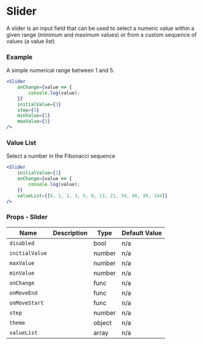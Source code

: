 # Slider


A slider is an input field that can be used to select a numeric value within a given range (minimum and maximum values) or from a custom sequence of values (a value list)

### Example

A simple numerical range between 1 and 5.

```jsx live=true
<Slider
	onChange={value => {
		console.log(value);
	}}
	initialValue={3}
	step={1}
	minValue={1}
	maxValue={5}
/>
```

### Value List

Select a number in the Fibonacci sequence

```jsx live=true
<Slider
	initialValue={1}
	onChange={value => {
		console.log(value);
	}}
	valueList={[0, 1, 2, 3, 5, 8, 13, 21, 34, 66, 89, 144]}
/>
```

### Props - Slider
Name | Description   | Type  | Default Value  |
--- | --- | --- | --- |
`disabled` |  | bool | n/a
`initialValue` |  | number | n/a
`maxValue` |  | number | n/a
`minValue` |  | number | n/a
`onChange` |  | func | n/a
`onMoveEnd` |  | func | n/a
`onMoveStart` |  | func | n/a
`step` |  | number | n/a
`theme` |  | object | n/a
`valueList` |  | array | n/a
